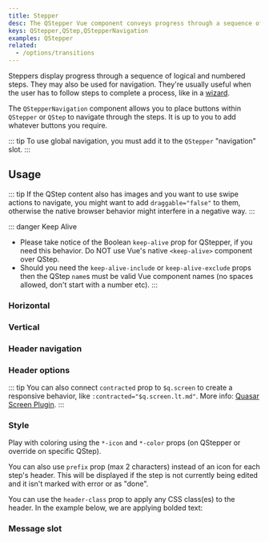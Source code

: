 ```yaml
---
title: Stepper
desc: The QStepper Vue component conveys progress through a sequence of numbered steps. It may also be used for navigation. It's usually useful when the user has to follow steps to complete a process, like in a wizard.
keys: QStepper,QStep,QStepperNavigation
examples: QStepper
related:
  - /options/transitions
---
```


Steppers display progress through a sequence of logical and numbered steps. They may also be used for navigation.
They're usually useful when the user has to follow steps to complete a process, like in a [wizard](<https://en.wikipedia.org/wiki/Wizard_(software)>).

<DocApi file="QStepper" />

<DocApi file="QStep" />

<DocApi file="QStepperNavigation" />

The `QStepperNavigation` component allows you to place buttons within `QStepper` or `QStep` to
navigate through the steps. It is up to you to add whatever buttons you require.

::: tip
To use global navigation, you must add it to the `QStepper` "navigation" slot.
:::

## Usage

::: tip
If the QStep content also has images and you want to use swipe actions to navigate, you might want to add `draggable="false"` to them, otherwise the native browser behavior might interfere in a negative way.
:::

::: danger Keep Alive

- Please take notice of the Boolean `keep-alive` prop for QStepper, if you need this behavior. Do NOT use Vue's native `<keep-alive>` component over QStep.
- Should you need the `keep-alive-include` or `keep-alive-exclude` props then the QStep `name`s must be valid Vue component names (no spaces allowed, don't start with a number etc).
  :::

### Horizontal

<DocExample title="Horizontal" file="TypeHorizontal" />

### Vertical

<DocExample title="Vertical" file="TypeVertical" />

### Header navigation

<DocExample title="Non-linear header navigation" file="NonLinearNavigation" />

<DocExample title="Linear header navigation" file="LinearNavigation" />

### Header options

<DocExample title="Signaling step error" file="StepError" />

<DocExample title="Alternative labels" file="AlternativeLabels" />

::: tip
You can also connect `contracted` prop to `$q.screen` to create a responsive behavior, like `:contracted="$q.screen.lt.md"`.
More info: [Quasar Screen Plugin](/options/screen-plugin).
:::

<DocExample title="Contracted" file="Contracted" />

### Style

Play with coloring using the `*-icon` and `*-color` props (on QStepper or override on specific QStep).

<DocExample title="Coloring" file="Coloring" />

You can also use `prefix` prop (max 2 characters) instead of an icon for each step's header. This will be displayed if the step is not currently being edited and it isn't marked with error or as "done".

<DocExample title="Step prefix" file="Prefix" />

<DocExample title="Force dark mode" file="Dark" />

You can use the `header-class` prop to apply any CSS class(es) to the header. In the example below, we are applying bolded text:

<DocExample title="Header Class" file="HeaderClass" />

### Message slot

<DocExample title="Message slot with fixed height steps" file="MessageSlot" />

